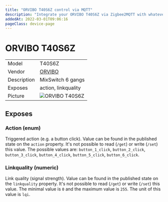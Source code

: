 ```yaml
---
title: "ORVIBO T40S6Z control via MQTT"
description: "Integrate your ORVIBO T40S6Z via Zigbee2MQTT with whatever smart home infrastructure you are using without the vendor's bridge or gateway."
addedAt: 2022-03-01T09:06:16
pageClass: device-page
---
```


<!-- !!!! -->
<!-- ATTENTION: This file is auto-generated through docgen! -->
<!-- You can only edit the "Notes"-Section between the two comment lines "Notes BEGIN" and "Notes END". -->
<!-- Do not use h1 or h2 heading within "## Notes"-Section. -->
<!-- !!!! -->

# ORVIBO T40S6Z

|     |     |
|-----|-----|
| Model | T40S6Z  |
| Vendor  | [ORVIBO](/supported-devices/#v=ORVIBO)  |
| Description | MixSwitch 6 gangs |
| Exposes | action, linkquality |
| Picture | ![ORVIBO T40S6Z](https://www.zigbee2mqtt.io/images/devices/T40S6Z.jpg) |


<!-- Notes BEGIN: You can edit here. Add "## Notes" headline if not already present. -->


<!-- Notes END: Do not edit below this line -->



## Exposes

### Action (enum)
Triggered action (e.g. a button click).
Value can be found in the published state on the `action` property.
It's not possible to read (`/get`) or write (`/set`) this value.
The possible values are: `button_1_click`, `button_2_click`, `button_3_click`, `button_4_click`, `button_5_click`, `button_6_click`.

### Linkquality (numeric)
Link quality (signal strength).
Value can be found in the published state on the `linkquality` property.
It's not possible to read (`/get`) or write (`/set`) this value.
The minimal value is `0` and the maximum value is `255`.
The unit of this value is `lqi`.

